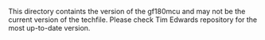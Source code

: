 This directory containts the version of the gf180mcu and may not be
the current version of the techfile.  Please check Tim Edwards
repository for the most up-to-date version.
